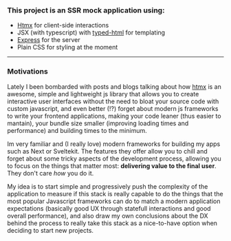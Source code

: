 ### This project is an SSR mock application using:

- [Htmx](https://github.com/bigskysoftware/htmx) for client-side interactions
- JSX (with typescript) with [typed-html](https://github.com/nicojs/typed-html) for templating
- [Express](https://github.com/expressjs/express) for the server
- Plain CSS for styling at the moment

---

### Motivations

Lately I been bombarded with posts and blogs talking about how [htmx](https://github.com/bigskysoftware/htmx) is an awesome, simple and lightweight js library that allows you to create interactive user interfaces without the need to bloat your source code with custom javascript, and even better (!?) forget about modern js frameworks to write your frontend applications, making your code leaner (thus easier to mantain), your bundle size smaller (improving loading times and performance) and building times to the minimum.

Im very familiar and (I really love) modern frameworks for building my apps such as Next or Sveltekit. The features they offer allow you to chill and forget about some tricky aspects of the development process, allowing you to focus on the things that matter most: **delivering value to the final user**. They don't care _how_ you do it.

My idea is to start simple and progressively push the complexity of the application to measure if this stack is really capable to do the things that the most popular Javascript frameworks can do to match a modern application expectations (basically good UX through statefull interactions and good overall performance), and also draw my own conclusions about the DX behind the process to really take this stack as a nice-to-have option when deciding to start new projects.
